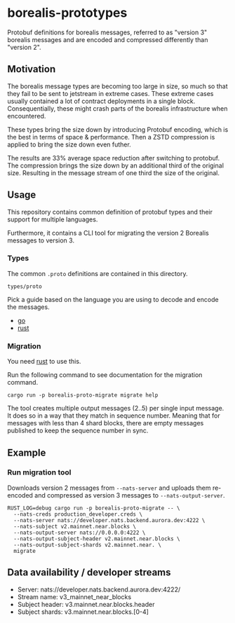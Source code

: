 # borealis-prototypes
Protobuf definitions for borealis messages, referred to as "version 3" borealis messages and are encoded and compressed differently than "version 2".

## Motivation

The borealis message types are becoming too large in size, so much so that they fail to be sent to jetstream in extreme cases. These extreme cases usually contained a lot of contract deployments in a single block. Consequentially, these might crash parts of the borealis infrastructure when encountered.

These types bring the size down by introducing Protobuf encoding, which is the best in terms of space & performance. Then a ZSTD compression is applied to bring the size down even futher.

The results are 33% average space reduction after switching to protobuf. The compression brings the size down by an additional third of the original size. Resulting in the message stream of one third the size of the original.

## Usage

This repository contains common definition of protobuf types and their support for multiple languages.

Furthermore, it contains a CLI tool for migrating the version 2 Borealis messages to version 3.

### Types

The common `.proto` definitions are contained in this directory.

```
types/proto
```

Pick a guide based on the language you are using to decode and encode the messages.

* [go](/go/README.md)
* [rust](/types/README.md)

### Migration

You need [rust](https://rustup.rs/) to use this.

Run the following command to see documentation for the migration command.

```shell
cargo run -p borealis-proto-migrate migrate help
````

The tool creates multiple output messages (2..5) per single input message. It does so in a way that they match in sequence number. Meaning that for messages with less than 4 shard blocks, there are empty messages published to keep the sequence number in sync.

## Example

### Run migration tool

Downloads version 2 messages from `--nats-server` and uploads them re-encoded and compressed as version 3 messages to `--nats-output-server`.

```shell
RUST_LOG=debug cargo run -p borealis-proto-migrate -- \
  --nats-creds production_developer.creds \
  --nats-server nats://developer.nats.backend.aurora.dev:4222 \
  --nats-subject v2.mainnet.near.blocks \
  --nats-output-server nats://0.0.0.0:4222 \
  --nats-output-subject-header v2.mainnet.near.blocks \
  --nats-output-subject-shards v2.mainnet.near. \
  migrate
```

## Data availability / developer streams

  - Server:  nats://developer.nats.backend.aurora.dev:4222/
  - Stream name: v3_mainnet_near_blocks
  - Subject header: v3.mainnet.near.blocks.header
  - Subject shards: v3.mainnet.near.blocks.[0-4]
